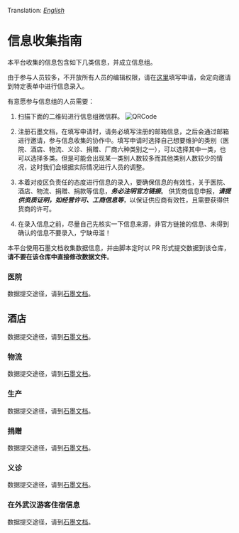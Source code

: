 Translation: *[English](INFORMATION_GUIDE_EN.md)*


# 信息收集指南

本平台收集的信息包含如下几类信息，并成立信息组。

由于参与人员较多，不开放所有人员的编辑权限，请在[这里](https://shimo.im/forms/YVJkGrGCWwQPTpqY/fill)填写申请，会定向邀请到特定表单中进行信息录入。

有意愿参与信息组的人员需要：
1. 扫描下面的二维码进行信息组微信群。
![QRCode](./static/QRCode.jpeg)

2. 注册石墨文档，在填写申请时，请务必填写注册的邮箱信息，之后会通过邮箱进行邀请，参与信息收集的协作中。填写申请时选择自己想要维护的类别（医院、酒店、物流、义诊、捐赠、厂商六种类别之一），可以选择其中一类，也可以选择多类。但是可能会出现某一类别人数较多而其他类别人数较少的情况，这时我们会根据实际情况进行人员的调整。

3. 本着对疫区负责任的态度进行信息的录入，要确保信息的有效性，关于医院、酒店、物流、捐赠、捐款等信息，**_务必注明官方链接_**。
供货商信息申报，**_请提供资质证明，如经营许可、工商信息等_**，以保证供应商有效性，且需要获得供货商的许可。

4. 在录入信息之前，尽量自己先核实一下信息来源，非官方链接的信息、未得到确认的信息不要录入，宁缺毋滥！

本平台使用石墨文档收集数据信息，并由脚本定时以 PR 形式提交数据到该仓库，**请不要在该仓库中直接修改数据文件**。


### 医院

数据提交途径，请到[石墨文档](https://shimo.im/sheets/k399pHyt6HKvW6xR/MODOC/)。

## 酒店

数据提交途径，请到[石墨文档](https://shimo.im/sheets/Hd9C3QytrJK3RWxG/z1rye/ )。

### 物流

数据提交途径，请到[石墨文档](https://shimo.im/sheets/RTHXp3ghtKXY3GcC/MODOC/)。

### 生产

数据提交途径，请到[石墨文档](https://shimo.im/sheets/pchvJ6ddyRHHdXtv/MODOC/ )。

### 捐赠

数据提交途径，请到[石墨文档](https://shimo.im/sheets/W3gxW6cwkYTDY6DD/)。

### 义诊

数据提交途径，请到[石墨文档](https://shimo.im/sheets/JgXjYCJJTRQxJ3GP/MODOC/ )。

### 在外武汉游客住宿信息

数据提交途径，请到[石墨文档](https://shimo.im/sheets/pdHRcXyKqJdqPyGJ/MODOC/)。
